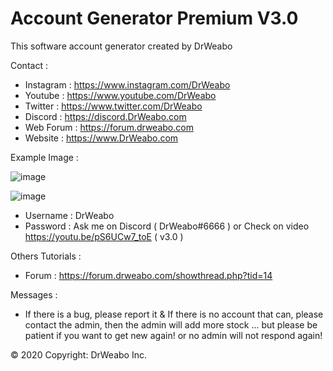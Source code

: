 # Account Generator Premium V3.0
This software account generator created by DrWeabo

Contact :

- Instagram : https://www.instagram.com/DrWeabo
- Youtube : https://www.youtube.com/DrWeabo
- Twitter : https://www.twitter.com/DrWeabo
- Discord : https://discord.DrWeabo.com
- Web Forum : https://forum.drweabo.com
- Website : https://www.DrWeabo.com

Example Image : 

![image](https://i.imgur.com/ki1SaHf.png)

![image](https://cdn.discordapp.com/attachments/530205261126828033/657106380087361537/SPOILER_unknown.png)

- Username : DrWeabo
- Password : Ask me on Discord ( DrWeabo#6666 ) or Check on video https://youtu.be/pS6UCw7_toE ( v3.0 )

Others Tutorials :
- Forum : https://forum.drweabo.com/showthread.php?tid=14

Messages :
- If there is a bug, please report it & If there is no account that can, please contact the admin, then the admin will add more stock ... but please be patient if you want to get new again! or no admin will not respond again!

© 2020 Copyright: DrWeabo Inc.
